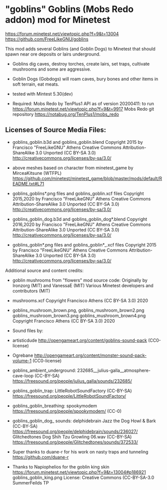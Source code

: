 # "goblins" Goblins (Mobs Redo addon) mod for Minetest 

https://forum.minetest.net/viewtopic.php?f=9&t=13004
https://github.com/FreeLikeGNU/goblins

This mod adds several Goblins (and Goblin Dogs) to Minetest that should spawn near ore deposits or lairs underground.

* Goblins dig caves, destroy torches, create lairs, set traps, cultivate mushrooms and some are aggressive.
* Goblin Dogs (Gobdogs) will roam caves, bury bones and other items in soft terrain, eat meats.

* tested with Mintest 5.30(dev)
* Required: Mobs Redo by TenPlus1 API as of version 20200411: to run
 	https://forum.minetest.net/viewtopic.php?f=9&t=9917
	Mobs Redo git repository  https://notabug.org/TenPlus1/mobs_redo
	
Licenses of Source Media Files:
---------------------------------------
* goblins_goblin.b3d and goblins_goblin.blend 
Copyright 2015 by Francisco "FreeLikeGNU" Athens Creative Commons Attribution-ShareAlike 3.0 Unported (CC BY-SA 3.0)
http://creativecommons.org/licenses/by-sa/3.0/

* above meshes based on character from minetest_game
	by MirceaKitsune (WTFPL)
	https://github.com/minetest/minetest_game/blob/master/mods/default/README.txt#L71

* goblins_goblins*.png files and goblins_goblin.xcf files
	Copyright 2015,2020 by Francisco "FreeLikeGNU" Athens  Creative Commons  Attribution-ShareAlike 3.0 Unported 		(CC BY-SA 3.0) 
	http://creativecommons.org/licenses/by-sa/3.0/

* goblins_goblin_dog.b3d and goblins_goblin_dog*.blend 
Copyright 2016,2020 by Francisco "FreeLikeGNU" Athens Creative Commons Attribution-ShareAlike 3.0 Unported (CC BY-SA 3.0)
http://creativecommons.org/licenses/by-sa/3.0/

* goblins_goblin*.png files and goblins_goblin*_.xcf files
    Copyright 2015 by Francisco "FreeLikeGNU" Athens  Creative Commons  Attribution-ShareAlike 3.0 Unported         (CC BY-SA 3.0) 
    http://creativecommons.org/licenses/by-sa/3.0/
    
Additional source and content credits:
* goblin mushrooms from "flowers" mod source code:
	Originally by Ironzorg (MIT) and VanessaE (MIT)
	Various Minetest developers and contributors (MIT)

* mushrooms.xcf Copyright Francisco Athens (CC BY-SA 3.0) 2020
* goblins_mushroom_brown.png, goblins_mushroom_brown2.png goblins_mushroom_brown3.png goblins_mushroom_brown4.png Copyright Francisco Athens (CC BY-SA 3.0) 2020

* Sound files by:
 * artisticdude http://opengameart.org/content/goblins-sound-pack (CC0-license)
 * Ogrebane http://opengameart.org/content/monster-sound-pack-volume-1 (CC0-license)
 * goblins_ambient_underground: 232685__julius-galla__atmosphere-cave-loop (CC-BY-SA)
	https://freesound.org/people/julius_galla/sounds/232685/
 * goblins_goblin_trap: LittleRobotSoundFactory  (CC-BY-SA)
	https://freesound.org/people/LittleRobotSoundFactory/
 * goblins_goblin_breathing: spookymodem 
	https://freesound.org/people/spookymodem/ (CC-0)
 * goblins_goblin_dog_ sounds:
    delphidebrain Jazz the Dog Howl & Bark (CC-BY-SA)
        https://freesound.org/people/delphidebrain/sounds/236027/
    Glitchedtones Dog Shih Tzu Growling 06.wav (CC-BY-SA)
        https://freesound.org/people/Glitchedtones/sounds/372533/

* Super thanks to duane-r for his work on nasty traps and tunneling  https://github.com/duane-r 

* Thanks to Napiophelios for the goblin king skin
	https://forum.minetest.net/viewtopic.php?f=9&t=13004#p186921
	goblins_goblin_king.png
	License: Creative Commons (CC-BY-SA-3.0 SummerFeilds TP
    
